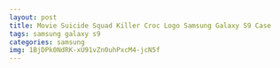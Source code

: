 ```yaml
---
layout: post
title: Movie Suicide Squad Killer Croc Logo Samsung Galaxy S9 Case
tags: samsung galaxy s9
categories: samsung
img: 1BjDPk0NdRK-xU91vZn0uhPxcM4-jcN5f
---
```


